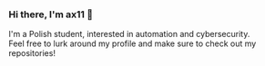 ### Hi there, I'm ax11 👋
I'm a Polish student, interested in automation and cybersecurity. <br/>
Feel free to lurk around my profile and make sure to check out my repositories!<br/>


